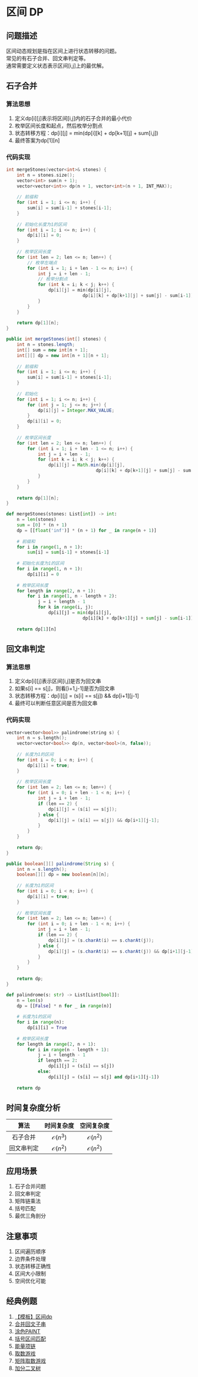 # 区间 DP

## 问题描述

区间动态规划是指在区间上进行状态转移的问题。  
常见的有石子合并、回文串判定等。  
通常需要定义状态表示区间[i,j]上的最优解。

## 石子合并

### 算法思想
1. 定义dp[i][j]表示将区间[i,j]内的石子合并的最小代价
2. 枚举区间长度和起点，然后枚举分割点
3. 状态转移方程：dp[i][j] = min(dp[i][k] + dp[k+1][j] + sum[i,j])
4. 最终答案为dp[1][n]

### 代码实现

``` c++ []
int mergeStones(vector<int>& stones) {
    int n = stones.size();
    vector<int> sum(n + 1);
    vector<vector<int>> dp(n + 1, vector<int>(n + 1, INT_MAX));
    
    // 前缀和
    for (int i = 1; i <= n; i++) {
        sum[i] = sum[i-1] + stones[i-1];
    }
    
    // 初始化长度为1的区间
    for (int i = 1; i <= n; i++) {
        dp[i][i] = 0;
    }
    
    // 枚举区间长度
    for (int len = 2; len <= n; len++) {
        // 枚举左端点
        for (int i = 1; i + len - 1 <= n; i++) {
            int j = i + len - 1;
            // 枚举分割点
            for (int k = i; k < j; k++) {
                dp[i][j] = min(dp[i][j], 
                             dp[i][k] + dp[k+1][j] + sum[j] - sum[i-1]);
            }
        }
    }
    
    return dp[1][n];
}
```

``` java []
public int mergeStones(int[] stones) {
    int n = stones.length;
    int[] sum = new int[n + 1];
    int[][] dp = new int[n + 1][n + 1];
    
    // 前缀和
    for (int i = 1; i <= n; i++) {
        sum[i] = sum[i-1] + stones[i-1];
    }
    
    // 初始化
    for (int i = 1; i <= n; i++) {
        for (int j = 1; j <= n; j++) {
            dp[i][j] = Integer.MAX_VALUE;
        }
        dp[i][i] = 0;
    }
    
    // 枚举区间长度
    for (int len = 2; len <= n; len++) {
        for (int i = 1; i + len - 1 <= n; i++) {
            int j = i + len - 1;
            for (int k = i; k < j; k++) {
                dp[i][j] = Math.min(dp[i][j], 
                                  dp[i][k] + dp[k+1][j] + sum[j] - sum[i-1]);
            }
        }
    }
    
    return dp[1][n];
}
```

``` python []
def mergeStones(stones: List[int]) -> int:
    n = len(stones)
    sum = [0] * (n + 1)
    dp = [[float('inf')] * (n + 1) for _ in range(n + 1)]
    
    # 前缀和
    for i in range(1, n + 1):
        sum[i] = sum[i-1] + stones[i-1]
    
    # 初始化长度为1的区间
    for i in range(1, n + 1):
        dp[i][i] = 0
    
    # 枚举区间长度
    for length in range(2, n + 1):
        for i in range(1, n - length + 2):
            j = i + length - 1
            for k in range(i, j):
                dp[i][j] = min(dp[i][j], 
                             dp[i][k] + dp[k+1][j] + sum[j] - sum[i-1])
    
    return dp[1][n]
```

## 回文串判定

### 算法思想
1. 定义dp[i][j]表示区间[i,j]是否为回文串
2. 如果s[i] == s[j]，则看[i+1,j-1]是否为回文串
3. 状态转移方程：dp[i][j] = (s[i] == s[j]) && dp[i+1][j-1]
4. 最终可以判断任意区间是否为回文串

### 代码实现

``` c++ []
vector<vector<bool>> palindrome(string s) {
    int n = s.length();
    vector<vector<bool>> dp(n, vector<bool>(n, false));
    
    // 长度为1的区间
    for (int i = 0; i < n; i++) {
        dp[i][i] = true;
    }
    
    // 枚举区间长度
    for (int len = 2; len <= n; len++) {
        for (int i = 0; i + len - 1 < n; i++) {
            int j = i + len - 1;
            if (len == 2) {
                dp[i][j] = (s[i] == s[j]);
            } else {
                dp[i][j] = (s[i] == s[j]) && dp[i+1][j-1];
            }
        }
    }
    
    return dp;
}
```

``` java []
public boolean[][] palindrome(String s) {
    int n = s.length();
    boolean[][] dp = new boolean[n][n];
    
    // 长度为1的区间
    for (int i = 0; i < n; i++) {
        dp[i][i] = true;
    }
    
    // 枚举区间长度
    for (int len = 2; len <= n; len++) {
        for (int i = 0; i + len - 1 < n; i++) {
            int j = i + len - 1;
            if (len == 2) {
                dp[i][j] = (s.charAt(i) == s.charAt(j));
            } else {
                dp[i][j] = (s.charAt(i) == s.charAt(j)) && dp[i+1][j-1];
            }
        }
    }
    
    return dp;
}
```

``` python []
def palindrome(s: str) -> List[List[bool]]:
    n = len(s)
    dp = [[False] * n for _ in range(n)]
    
    # 长度为1的区间
    for i in range(n):
        dp[i][i] = True
    
    # 枚举区间长度
    for length in range(2, n + 1):
        for i in range(n - length + 1):
            j = i + length - 1
            if length == 2:
                dp[i][j] = (s[i] == s[j])
            else:
                dp[i][j] = (s[i] == s[j] and dp[i+1][j-1])
    
    return dp
```

## 时间复杂度分析

|算法|时间复杂度|空间复杂度|
|:-:|:-:|:-:|
|石子合并|$\mathcal{O}(n^3)$|$\mathcal{O}(n^2)$|
|回文串判定|$\mathcal{O}(n^2)$|$\mathcal{O}(n^2)$|

## 应用场景

1. 石子合并问题
2. 回文串判定
3. 矩阵链乘法
4. 括号匹配
5. 最优三角剖分

## 注意事项

1. 区间遍历顺序
2. 边界条件处理
3. 状态转移正确性
4. 区间大小限制
5. 空间优化可能

## 经典例题

1. [【模板】区间dp](https://www.nowcoder.com/practice/f482a7ca9257422dbd7bd495d9d04f7a)
2. [合并回文子串](https://www.nowcoder.com/practice/2f43728b46744546b4ad7f4f0398054f)
3. [涂色PAINT](https://www.nowcoder.com/practice/512619bee5874e85bd2812a0c9066125)
4. [括号区间匹配](https://www.nowcoder.com/practice/e391767d80d942d29e6095a935a5b96b)
5. [能量项链](https://www.nowcoder.com/practice/565e5812eeab4d8d8449adebcb6583ef)
6. [取数游戏](https://www.nowcoder.com/practice/b467563ebc14407d842f0bb4680f52d8)
7. [矩阵取数游戏](https://www.nowcoder.com/practice/996133873fa7453d9160064627e93fd4)
8. [加分二叉树](https://www.nowcoder.com/practice/0196d17a175749178ca95aa40794dbb7)
